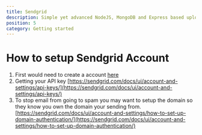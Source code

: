 ```yaml
---
title: Sendgrid
description: Simple yet advanced NodeJS, MongoDB and Express based uploader.
position: 5
category: Getting started
---
```


# How to setup Sendgrid Account

1. First would need to create a account [here](https://www.sendgrid.com)
2. Getting your API key [https://sendgrid.com/docs/ui/account-and-settings/api-keys/](https://sendgrid.com/docs/ui/account-and-settings/api-keys/)
3. To stop email from going to spam you may want to setup the domain so they know you own the domain your sending from. [https://sendgrid.com/docs/ui/account-and-settings/how-to-set-up-domain-authentication/](https://sendgrid.com/docs/ui/account-and-settings/how-to-set-up-domain-authentication/)
